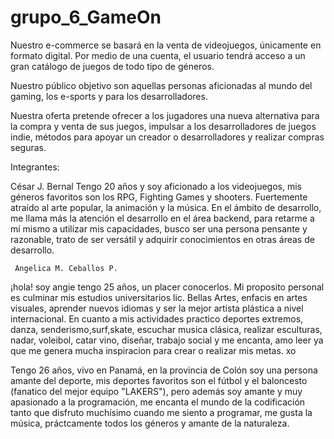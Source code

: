 # grupo_6_GameOn

Nuestro e-commerce se basará en la venta de videojuegos, únicamente en formato digital.
Por medio de una cuenta, el usuario tendrá acceso a un gran catálogo de juegos de todo tipo de géneros.

Nuestro público objetivo son aquellas personas aficionadas al mundo del gaming, los e-sports y para los desarrolladores.

Nuestra oferta pretende ofrecer a los jugadores una nueva alternativa para la compra y venta de sus juegos, impulsar a los 
desarrolladores de juegos indie, métodos para apoyar un creador o desarrolladores y realizar compras seguras.

Integrantes:

César J. Bernal
	Tengo 20 años y soy aficionado a los videojuegos, mis géneros favoritos son los RPG, Fighting Games y shooters. 
	Fuertemente atraído al arte popular, la animación y la música. En el ámbito de desarrollo, me llama más la atención
	el desarrollo en el área backend, para retarme a mí mismo a utilizar mis capacidades, busco ser una 
 	persona pensante y razonable, trato de ser versátil y adquirir conocimientos en otras áreas de desarrollo.
    
     Angelica M. Ceballos P. 
 ¡hola! soy angie tengo 25 años, un placer conocerlos.
 Mi proposito personal es culminar mis estudios universitarios lic. Bellas Artes, enfacis en artes visuales, aprender nuevos idiomas y ser la mejor artista plástica a nivel internacional. 
En cuanto a mis actividades practico deportes extremos, danza, senderismo,surf,skate, escuchar musica clásica, realizar esculturas, nadar, voleibol, catar vino, diseñar, trabajo social y me encanta, amo leer ya que me genera mucha inspiracion para crear o realizar mis metas. xo

Tengo 26 años, vivo en Panamá, en la provincia de Colón soy una persona amante del deporte, 
 mis deportes favoritos son el fútbol y el baloncesto (fanatico del mejor equipo "LAKERS"), pero además soy amante y muy
 apasionado a la programación, me encanta el mundo de la codificación tanto que disfruto muchísimo cuando me siento a programar, me gusta la música, práctcamente todos los géneros y amante de la naturaleza.

